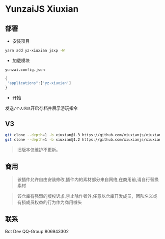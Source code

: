 # YunzaiJS Xiuxian

## 部署

- 安装项目

```sh
yarn add yz-xiuxian jsxp -W
```

- 加载模块

`yunzai.config.json`

```ts
{
 "applications":['yz-xiuxian']
}
```

- 开始

发送`/个人信息`开启存档并展示游玩指令

## V3

```sh
git clone --depth=1 -b xiuxian@1.3 https://github.com/xiuxianjs/xiuxian-plugin.git ./plugins/xiuxian-plugin
git clone --depth=1 -b xiuxian@1.2 https://github.com/xiuxianjs/xiuxian-plugin.git ./plugins/xiuxian-plugin
```

> 旧版本仅维护不更新。 

## 商用

> 该插件允许自由安装修改,插件内的素材部分来自网络,在商用前,请自行替换素材

> 该仓库有强烈的版权诉求,禁止除作者外,任意以仓库开发成员，团队名义或有损成员权益的行为作为商用噱头

## 联系

Bot Dev QQ-Group 806943302
